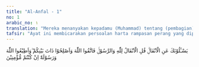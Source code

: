 ```yaml
---
title: "Al-Anfal - 1"
no: 1
arabic_no: ١
translation: "Mereka menanyakan kepadamu (Muhammad) tentang (pembagian) harta rampasan perang. Katakanlah, “Harta rampasan perang itu milik Allah dan Rasul (menurut ketentuan Allah dan Rasul-Nya), maka bertakwalah kepada Allah dan perbaikilah hubungan di antara sesamamu, dan taatlah kepada Allah dan Rasul-Nya jika kamu orang-orang yang beriman.”"
tafsir: "Ayat ini membicarakan persoalan harta rampasan perang yang diperoleh kaum Muslimin setelah usainya Perang Badar Kubra. Perang ini berakhir dengan kemenangan kaum Muslimin. Mereka memperoleh harta rampasan perang yang banyak.\n\nAl-Anfal (al-Ganimah) ialah segala macam harta yang diperoleh kaum Muslimin dari musuh dalam medan pertempuran. Harta rampasan perang ini dinamakan al-Anfal (bentuk jamak dari Nafal) karena harta-harta ini menjadi harta kekayaan kaum Muslimin.\n\nSetelah kaum Muslimin memperoleh harta rampasan perang itu, terjadilah perselisihan pendapat di antara mereka yang ikut berperang. Perselisihan itu mengenai cara-cara pembagiannya, dan pihak-pihak manakah yang berhak mendapatkan. Pihak pemuda ataukah pihak orang-orang tua, pihak-pihak orang Muhajirin atau pihak Anshar, ataukah pula masing-masing pihak sama-sama mendapat bagian. Persoalan itu dibawa kepada Rasulullah saw agar mendapat keputusan yang adil.\n\nSebagai jawaban atas pertanyan kaum Muslimin itu, Allah memerintahkan kepada Rasulullah saw untuk menetapkan hukumnya, bahwa harta rampasan perang itu adalah hak Allah dan Rasul-Nya. Oleh sebab itu yang menentukan pembagian harta rampasan itu bukan kelompok pemuda atau kelompok orang tua, bukan orang Muhajirin atau orang Anshar, bukan pula tim penyerang, tim pelindung, atau tim pengumpul harta rampasan perang, tetapi Allah-lah yang menentukan dengan wahyu yang diturunkan kepada Rasul-Nya. Rasulullah membagi harta rampasan perang itu secara merata di antara kaum Muslimin.\n\nDalam ketentuan ini terkandung pelajaran yang tinggi bagi kaum Muslimin agar mereka tidak beranggapan, bahwa harta rampasan perang yang mereka peroleh itu, merupakan imbalan jasa peperangan, tetapi semata-mata mereka peroleh karena karunia Allah. Kalau mereka beranggapan bahwa harta rampasan perang itu mereka peroleh sebagai imbalan jasa, maka perjuangan mereka tidak murni karena Allah dan mengikuti perintah Rasul-Nya. Ayat ini memberi dorongan pula kepada kaum Muslimin, agar mereka dalam menghadapi tanggung jawab yang berat, hendaklah mereka hadapi secara bersama-sama, dan apabila mendapat kenikmatan, agar dirasakan bersama-sama pula.\n\nMengenai pembagian harta rampasan perang secara rinci akan diuraikan penafsirannya pada ayat 41 surah ini. Allah memerintahkan pula kepada Rasulullah saw agar kaum Muslimin bertakwa, menjauhi perselisihan dan persengketaan yang menimbulkan kesusahan dan menjerumuskan mereka kepada kemurkaan Allah. Takwa diperlukan dalam setiap keadaan, terlebih dalam perang dan pembagian harta rampasan perang, akibat perselisihan dapat dirasakan, yaitu terganggunya persatuan dan timbulnya perpecahan yang mengakibatkan kekalahan.\n\nSesudah itu Allah memerintahkan agar kaum Muslimin memperbaiki hubungan sesama muslim, yaitu menjalin cinta kasih dan memperkokoh kesatuan pendapat. Hal inilah yang dapat mengikat mereka dalam kesatuan gerak dalam mencapai cita-cita bersama, yaitu mempertinggi kalimat Allah. Persatuan dan kesatuan ini menjadi dasar kekuatan umat dalam segala bidang. Itulah sebabnya, memperbaiki hubungan di antara sesama muslim diwajibkan, agar kaum Muslimin menyadari akan pentingnya menghindari bahaya yang mengancam mereka, bahaya keretakan yang menggoyahkan kesatuan umat. Hal ini jelas tergambar pada saat terjadinya perselisihan yang terjadi di antara kelompok-kelompok karena yang satu merasa lebih berjasa dari kelompok yang lain. Demikian pula hal ini terjadi karena mereka melupakan tugas mereka yang penting, yaitu bahwa tugas mempertahankan kebenaran itu adalah tugas bersama.\n\nPada akhir ayat, Allah menegaskan agar kaum Muslimin menaati Allah dan Rasul, dalam hal ini menaati ketentuan perang, yang disampaikan kepada Rasulullah saw dengan perantaraan wahyu. Ketentuan Allah wajib ditaati, Dia adalah Tuhan seru sekalian alam dan Yang Mahakuasa, sedang taat kepada Rasul, dalam urusan agama, berarti taat kepada Allah karena dialah yang menyampaikan agama itu dan memberikan penjelasan yang tertuang dalam perkataan, perbuatan serta keputusannya.\n\nPerintah ini ditegaskan pada saat kaum Muslimin dalam keadaan bersengketa mengenai pembagian harta rampasan perang, untuk mengingatkan mereka bahwa dalam saat-saat bagaimanapun juga kaum Muslimin harus tetap menaati Allah dan Rasul-Nya, agar mereka tidak menimbulkan perpecahan karena ambisi golongan dan kemauan hawa nafsu, yang biasanya menjerumuskan mereka kepada kehancuran.\n\nDi dalam ayat ini terdapat beberapa unsur penting yang dapat memelihara kesatuan umat yaitu; takwa, memperbaiki hubungan sesama muslim, dan menaati Allah dan Rasul di dalam setiap keadaan."
---
```


يَسْـَٔلُوْنَكَ عَنِ الْاَنْفَالِۗ قُلِ الْاَنْفَالُ لِلّٰهِ وَالرَّسُوْلِۚ فَاتَّقُوا اللّٰهَ وَاَصْلِحُوْا ذَاتَ بَيْنِكُمْ ۖوَاَطِيْعُوا اللّٰهَ وَرَسُوْلَهٗٓ اِنْ كُنْتُمْ مُّؤْمِنِيْنَ

